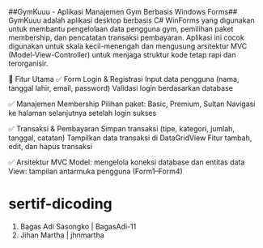 ##GymKuuu - Aplikasi Manajemen Gym Berbasis Windows Forms##
GymKuuu adalah aplikasi desktop berbasis C# WinForms yang digunakan untuk membantu pengelolaan data pengguna gym, pemilihan paket membership, dan pencatatan transaksi pembayaran. Aplikasi ini cocok digunakan untuk skala kecil-menengah dan mengusung arsitektur MVC (Model-View-Controller) untuk menjaga struktur kode tetap rapi dan terorganisir.

📌 Fitur Utama
✅ Form Login & Registrasi
    Input data pengguna (nama, tanggal lahir, email, password)
    Validasi login berdasarkan database

✅ Manajemen Membership
    Pilihan paket: Basic, Premium, Sultan
    Navigasi ke halaman selanjutnya setelah login sukses

✅ Transaksi & Pembayaran
    Simpan transaksi (tipe, kategori, jumlah, tanggal, catatan)
    Tampilkan data transaksi di DataGridView
    Fitur tambah, edit, dan hapus transaksi
    
✅ Arsitektur MVC
   Model: mengelola koneksi database dan entitas data
   View: tampilan antarmuka pengguna (Form1–Form4)



# sertif-dicoding
1. Bagas Adi Sasongko | BagasAdi-11
2. Jihan Martha | jhnmartha
